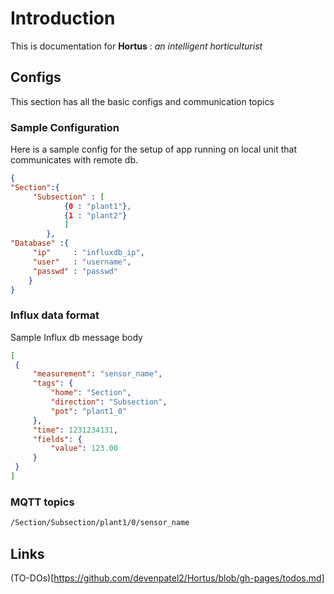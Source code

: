# Introduction

This is documentation for **Hortus** : *an intelligent horticulturist*

## Configs 
This section has all the basic configs and communication topics


### Sample Configuration 

Here is a sample config for the setup of app running on local unit that communicates with remote db.

```json
{
"Section":{
	 "Subsection" : [
			{0 : "plant1"},
			{1 : "plant2"}
			]
		},
"Database" :{
	 "ip"     : "influxdb_ip",
	 "user"   : "username",
	 "passwd" : "passwd"
	}
}
```

### Influx data format

Sample Influx db message body

```json
[
 {
	 "measurement": "sensor_name",
	 "tags": {
		 "home": "Section",
		 "direction": "Subsection",
		 "pot": "plant1_0"
	 },
	 "time": 1231234131,
	 "fields": {
		 "value": 123.00
	 }
 }
]

```

### MQTT topics
```sh
/Section/Subsection/plant1/0/sensor_name
```

## Links
(TO-DOs)[https://github.com/devenpatel2/Hortus/blob/gh-pages/todos.md]
